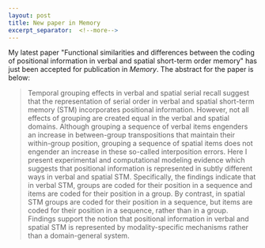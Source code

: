 ```yaml
---
layout: post
title: New paper in Memory
excerpt_separator:  <!--more-->
---
```


My latest paper "Functional similarities and differences between the coding of positional information in verbal and spatial short-term order memory" has just been accepted for publication in *Memory*. The abstract for the paper is below:

> Temporal grouping effects in verbal and spatial serial recall suggest that the representation of serial order in verbal and spatial short-term memory (STM) incorporates positional information. However, not all effects of grouping are created equal in the verbal and spatial domains. Although grouping a sequence of verbal items engenders an increase in between-group transpositions that maintain their within-group position, grouping a sequence of spatial items does not engender an increase in these so-called interposition errors. Here I present experimental and computational modeling evidence which suggests that positional information is represented in subtly different ways in verbal and spatial STM. Specifically, the findings indicate that in verbal STM, groups are coded for their position in a sequence and items are coded for their position in a group. By contrast, in spatial STM groups are coded for their position in a sequence, but items are coded for their position in a sequence, rather than in a group. Findings support the notion that positional information in verbal and spatial STM is represented by modality-specific mechanisms rather than a domain-general system.






